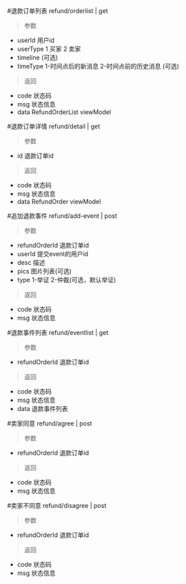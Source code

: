 #退款订单列表
refund/orderlist | get
> 参数  
* userId 用户id
* userType 1 买家 2 卖家
* timeline (可选)
* timeType 1-时间点后的新消息 2-时间点前的历史消息 (可选)

> 返回  
* code 状态码
* msg 状态信息
* data RefundOrderList viewModel

#退款订单详情
refund/detail | get
> 参数  
* id 退款订单id

> 返回  
* code 状态码
* msg 状态信息
* data RefundOrder viewModel

#追加退款事件
refund/add-event | post
> 参数  
* refundOrderId 退款订单id
* userId 提交event的用户id
* desc 描述
* pics 图片列表(可选)
* type 1-举证 2-仲裁(可选，默认举证)

> 返回  
* code 状态码
* msg 状态信息

#退款事件列表
refund/eventlist | get
> 参数  
* refundOrderId 退款订单id

> 返回  
* code 状态码
* msg 状态信息
* data 退款事件列表

#卖家同意
refund/agree | post
> 参数  
* refundOrderId 退款订单id

> 返回  
* code 状态码
* msg 状态信息

#卖家不同意
refund/disagree | post
> 参数  
* refundOrderId 退款订单id

> 返回  
* code 状态码
* msg 状态信息
